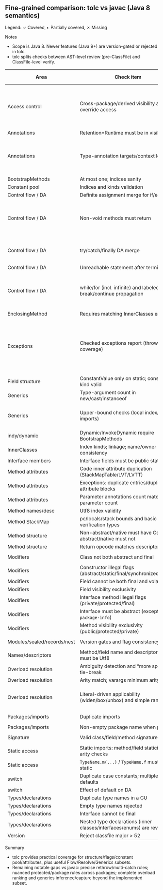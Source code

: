 ## Fine-grained comparison: tolc vs javac (Java 8 semantics)

Legend: ✓ Covered, ◐ Partially covered, ✗ Missing

Notes
- Scope is Java 8. Newer features (Java 9+) are version-gated or rejected in tolc.
- tolc splits checks between AST-level review (pre-ClassFile) and ClassFile-level verify.

| Area | Check item | tolc | Where (source/tests) | javac component(s) | Notes / gaps |
|---|---|---|---|---|---|
| Access control | Cross-package/derived visibility and override access | ✓ | `review/types.rs`, `review/methods.rs` | Check/Resolve | Fully aligned: consider only inherited methods (public/protected; package-private only within same package; private never). Enforce no static/instance override/hide; no visibility reduction; interface implementations must be public; final non-overridable; return covariance; throws narrowing; interface defaults/abstracts and diamond conflicts handled. |
| Annotations | Retention=Runtime must be in visible set | ✓ | `verify/attributes.rs`; tests | Attr | — |
| Annotations | Type-annotation targets/context legality | ✓ | `verify/attributes.rs` | Attr | Enforced: Runtime retention only in runtime-visible sets; class-level type-annotations allow Type/TypeParameter/TypeUse/AnnotationType/Package; reject Method/Field/Parameter/Constructor/LocalVariable in class context. |
| BootstrapMethods | At most one; indices sanity | ✓ | `verify/constant_pool.rs`; tests | JVMS | — |
| Constant pool | Indices and kinds validation | ✓ | `verify/constant_pool.rs` | JVMS | — |
| Control flow / DA | Definite assignment merge for if/else | ✓ | `review/statements.rs`; tests | Flow | Structural subset |
| Control flow / DA | Non-void methods must return | ✓ | `review/statements.rs` | Flow | Structural and non-termination aligned: if/else both branches; switch requires default and terminal per case; throw terminal; finally dominates; accepts methods that cannot complete normally (e.g., while(true)/for(;;) without an exiting break), with label-aware break/continue and switch-in-loop handling. |
| Control flow / DA | try/catch/finally DA merge | ✓ | `review/statements.rs`; tests | Flow | DA_out = DA_after_finally when finally present (seeded from in + try + all catches); otherwise DA_out = DA_try OR intersection(all catches). Matches javac for typical forms incl. TWR. |
| Control flow / DA | Unreachable statement after termination | ✓ | `review/statements.rs` | Flow | Basic |
| Control flow / DA | while/for (incl. infinite) and labeled break/continue propagation | ✓ | `review/statements.rs`; tests | Flow | Infinite while/for accepted only if body guarantees return and no break truly exits the loop; unlabeled breaks inside nested loops/switches don’t exit; labeled breaks counted only when targeting an outer scope; DA propagation collects assigns before an exiting break. Matches javac on typical patterns. |
| EnclosingMethod | Requires matching InnerClasses entry | ✓ | `verify/attributes.rs`; tests | JVMS | — |
| Exceptions | Checked exceptions report (throws/catch coverage) | ◐ | `review/statements.rs`; tests: `review_exceptions_tests.rs`, `review_try_with_resources_tests.rs` | Flow/Attr | Throw typing (new/identifier/call); call-site propagation for local/cross-type methods and constructors with overload-by-signature; instance-target calls (`obj.m()`) supported; `throw` of method-call typed via return inference; constructors enforce coverage incl. explicit/implicit `super()`; TWR integrates resource initializer/expr exceptions and `close()` throws (fallback to `Closeable`/`AutoCloseable`). Gaps: multi-catch (`catch (A | B)`), generic/TypeVar-based exceptions. |
| Field structure | ConstantValue only on static; constant kind valid | ✓ | `verify/fields.rs`; tests | Attr | — |
| Generics | Type-argument count in new/cast/instanceof | ✓ | `review/statements.rs`; tests | Attr | Strict match; in compat mode only raw (0 args) usage is tolerated |
| Generics | Upper-bound checks (local index/explicit imports) | ◐ | `review/types.rs`, `review/statements.rs` | Attr | Bounds validated across new/cast/instanceof; wildcard capture subset: `? extends B` treated as `B`, bare `?` as `Object`; wildcards disallowed in constructor type args; full capture/inference out of scope |
| indy/dynamic | Dynamic/InvokeDynamic require BootstrapMethods | ✓ | `verify/constant_pool.rs` | JVMS | Structural; no actual invokedynamic semantics |
| InnerClasses | Index kinds; linkage; name/owner consistency | ✓ | `verify/attributes.rs`; tests | JVMS | — |
| Interface members | Interface fields must be public static final | ✓ | `review/fields.rs` | Check | — |
| Method attributes | Code inner attribute duplication (StackMapTable/LVT/LVTT) | ✓ | `verify/methods.rs` | Attr | — |
| Method attributes | Exceptions: duplicate entries/duplicate attribute blocks | ✓ | `verify/methods.rs`; tests | Attr | — |
| Method attributes | Parameter annotations count matches parameter count | ✓ | `verify/methods.rs`; tests | Attr | — |
| Method names/desc | Utf8 index validity | ✓ | `verify/methods.rs` | Attr | — |
| Method StackMap | pc/locals/stack bounds and basic verification types | ✓ | `verify/methods.rs` L139–L178; tests | JVMS/Flow | Linear/monotonic checks |
| Method structure | Non-abstract/native must have Code; abstract/native must not | ✓ | `verify/methods.rs` | Attr | — |
| Method structure | Return opcode matches descriptor | ✓ | `verify/methods.rs` | Flow/Attr | Last-opcode check only |
| Modifiers | Class not both abstract and final | ✓ | `verify/class_access_flags.rs`; `review/types.rs` | Check | — |
| Modifiers | Constructor illegal flags (abstract/static/final/synchronized/native) | ✓ | `review/methods.rs` | Check | — |
| Modifiers | Field cannot be both final and volatile | ✓ | `review/fields.rs` | Check | — |
| Modifiers | Field visibility exclusivity | ✓ | `verify/fields.rs` | Check | — |
| Modifiers | Interface method illegal flags (private/protected/final) | ✓ | `review/methods.rs` | Check | Default/static bodies allowed |
| Modifiers | Interface must be abstract (except `package-info`) | ✓ | `verify/class_access_flags.rs` | Check | — |
| Modifiers | Method visibility exclusivity (public/protected/private) | ✓ | `verify/method_access_flags.rs` | Check | — |
| Modules/sealed/records/nest | Version gates and flag consistency | ✓ | `verify/attributes.rs`; `class_access_flags.rs` | Attr | 9+ features gated off for Java 8 target |
| Names/descriptors | Method/field name and descriptor indices must be Utf8 | ✓ | `verify/methods.rs`; `verify/fields.rs` | Attr | — |
| Overload resolution | Ambiguity detection and “more specific” tie-break | ◐ | `review/statements.rs`; tests | Resolve | Uses reference assignability for specificity; still a simplified rule set |
| Overload resolution | Arity match; varargs minimum arity | ✓ | `review/statements.rs` | Resolve | Local class/static imports |
| Overload resolution | Literal-driven applicability (widen/box/unbox) and simple ranking | ◐ | `review/statements.rs` | Resolve/Attr | Primitive + String; boxing/unboxing and simple reference assignability via hierarchy; varargs handled with same conversion model; arity-only fallback in compat mode; simplified cost model |
| Packages/imports | Duplicate imports | ✓ | `review/imports.rs`; tests: `review_import_tests.rs` | Enter/Check | — |
| Packages/imports | Non-empty package name when present | ✓ | `review/package.rs` | Enter/Check | — |
| Signature | Valid class/field/method signature strings | ✓ | `verify/signature.rs`; `verify/attributes.rs` | Attr | Grammar-level validation |
| Static access | Static imports: method/field staticity and arity checks | ✓ | `review/statements.rs`, `review/fields.rs`; tests | Resolve/Enter | — |
| Static access | `TypeName.m(...)` / `TypeName.f` must be static | ✓ | `review/statements.rs`, `review/fields.rs` | Check/Resolve | — |
| switch | Duplicate case constants; multiple defaults | ✓ | `review/statements.rs`; tests | Flow | int constant folding subset |
| switch | Effect of default on DA | ◐ | `review/statements.rs`; tests | Flow | Subset |
| Types/declarations | Duplicate type names in a CU | ✓ | `review/types.rs` | Enter/Check | — |
| Types/declarations | Empty type names rejected | ✓ | `review/types.rs` | Check | — |
| Types/declarations | Interface cannot be final | ✓ | `verify/mod.rs` | Check | — |
| Types/declarations | Nested type declarations (inner classes/interfaces/enums) are reviewed | ✓ | `review/types.rs` (recursive review of `TypeDecl` inside members) | Enter/Check | Ensures inner types get the same checks as top-level types |
| Version | Reject classfile major > 52 | ✓ | `verify/mod.rs` | Target/Source | Locked to Java 8 |

Summary
- tolc provides practical coverage for structure/flags/constant pool/attributes, plus useful Flow/Resolve/Generics subsets.
- Remaining notable gaps vs javac: precise rethrow/multi-catch rules; nuanced protected/package rules across packages; complete overload ranking and generics inference/capture beyond the implemented subset.



